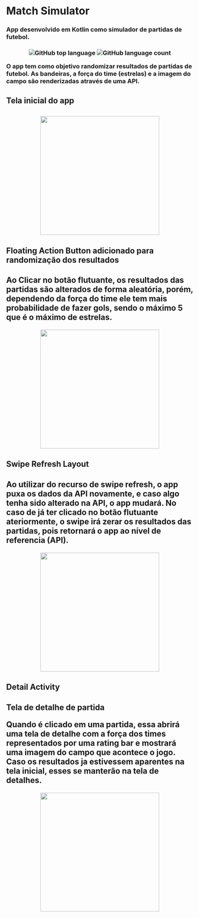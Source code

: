 # Match Simulator


<h3>App desenvolvido em Kotlin como simulador de partidas de futebol.<h3>

 
 <p align="center">
  <img alt="GitHub top language" src="https://img.shields.io/github/languages/top/Gabriel-Rossi-dev/Match-Simulator"/>
  <img alt="GitHub language count" src="https://img.shields.io/github/languages/count/Gabriel-Rossi-dev/Match-Simulator" />
</p>
 
 O app tem como objetivo randomizar resultados de partidas de futebol.
 As bandeiras, a força do time (estrelas) e a imagem do campo são renderizadas através de uma API.
 
 
 
<h2> Tela inicial do app <h2>
 
 
 <p align="center">
  <img width="320" src="https://user-images.githubusercontent.com/104375832/176182193-106445a6-7064-4720-a6f1-acf8cf45bc91.png">
</p>
 
 

 
 


  
<h2> Floating Action Button adicionado para randomização dos resultados<h2>
 
   Ao Clicar no botão flutuante, os resultados das partidas são alterados de forma aleatória, porém, dependendo da força do time ele tem mais probabilidade de fazer gols, sendo o máximo 5 que é o máximo de estrelas.
 
<p align="center">
  <img width="320" src="https://user-images.githubusercontent.com/104375832/176179492-0cf47c78-0757-42a5-aae8-351b5ccc347d.png">
</p> 



 
 
 
 
 
<h2> Swipe Refresh Layout <h2>
 
 Ao utilizar do recurso de swipe refresh, o app puxa os dados da API novamente, e caso algo tenha sido alterado na API, o app mudará. No caso de já ter clicado no botão flutuante ateriormente, o swipe irá zerar os resultados das partidas, pois retornará o app ao nível de referencia (API).
 
 <p align="center">
  <img width="320" src="https://user-images.githubusercontent.com/104375832/176180694-75a27a9d-efb6-40f6-b000-76ab20065ae0.png">
</p> 

 
 
 
 
<h2> Detail Activity <h2>
 
 Tela de detalhe de partida 
 
  Quando é clicado em uma partida, essa abrirá uma tela de detalhe com a força dos times representados por uma rating bar e mostrará uma imagem do campo que acontece o jogo.
  Caso os resultados ja estivessem aparentes na tela inicial, esses se manterão na tela de detalhes.
   
 
<p align="center">
  <img width="320" src="https://user-images.githubusercontent.com/104375832/176181163-25e1c3e8-370c-4dd0-a588-5731005ae0df.png">
</p> 

 


   